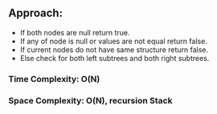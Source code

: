 ## Approach:
* If both nodes are null return true.
* If any of node is null or values are not equal return false.
* If current nodes do not have same structure return false.
* Else check for both left subtrees and both right subtrees.
​
### Time Complexity: O(N)
### Space Complexity: O(N), recursion Stack
